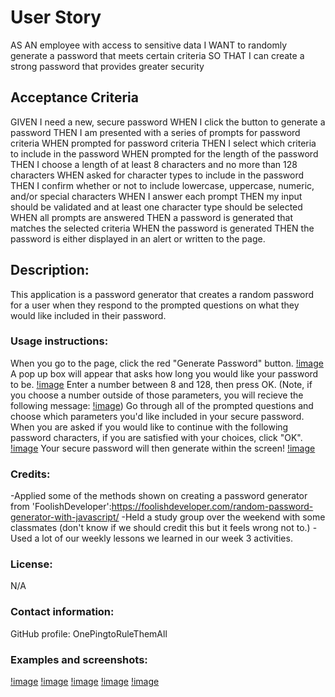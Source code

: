 # User Story
AS AN employee with access to sensitive data
I WANT to randomly generate a password that meets certain criteria
SO THAT I can create a strong password that provides greater security


## Acceptance Criteria
GIVEN I need a new, secure password
WHEN I click the button to generate a password
THEN I am presented with a series of prompts for password criteria
WHEN prompted for password criteria
THEN I select which criteria to include in the password
WHEN prompted for the length of the password
THEN I choose a length of at least 8 characters and no more than 128 characters
WHEN asked for character types to include in the password
THEN I confirm whether or not to include lowercase, uppercase, numeric, and/or special characters
WHEN I answer each prompt
THEN my input should be validated and at least one character type should be selected
WHEN all prompts are answered
THEN a password is generated that matches the selected criteria
WHEN the password is generated
THEN the password is either displayed in an alert or written to the page.

## Description:
This application is a password generator that creates a random password for a user when they respond to the prompted questions on what they would like included in their password.

### Usage instructions: 
When you go to the page, click the red "Generate Password" button. [!image](red-button.png)
A pop up box will appear that asks how long you would like your password to be. [!image](password-length.png)
Enter a number between 8 and 128, then press OK. (Note, if you choose a number outside of those parameters, you will recieve the following message: [!image](error-message.png))
Go through all of the prompted questions and choose which parameters you'd like included in your secure password.
When you are asked if you would like to continue with the following password characters, if you are satisfied with your choices, click "OK". [!image](continue-option.png)
Your secure password will then generate within the screen!
[!image](new-password.png) 




### Credits: 
-Applied some of the methods shown on creating a password generator from 'FoolishDeveloper':https://foolishdeveloper.com/random-password-generator-with-javascript/
-Held a study group over the weekend with some classmates (don't know if we should credit this but it feels wrong not to.)
-Used a lot of our weekly lessons we learned in our week 3 activities.


### License: 
N/A

### Contact information: 
GitHub profile: OnePingtoRuleThemAll

### Examples and screenshots:
[!image](red-button.png)
[!image](error-message.png)
[!image](password-length.png)
[!image](continue-option.png)
[!image](new-password.png)
